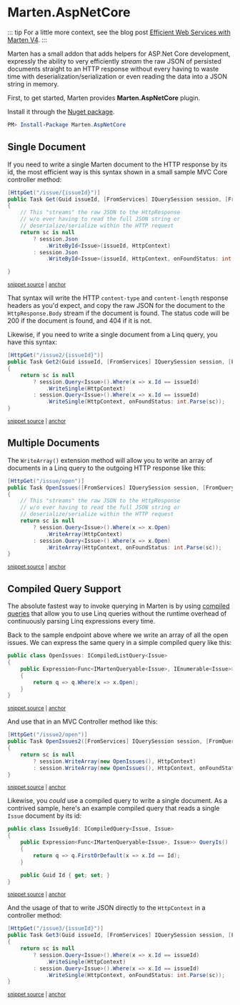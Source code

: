 # Marten.AspNetCore

::: tip
For a little more context, see the blog post [Efficient Web Services with Marten V4](https://jeremydmiller.com/2021/09/28/efficient-web-services-with-marten-v4/).
:::

Marten has a small addon that adds helpers for ASP.Net Core development, expressly
the ability to very efficiently _stream_ the raw JSON of persisted documents straight to an HTTP response
without every having to waste time with deserialization/serialization or even reading the data into a JSON
string in memory.

First, to get started, Marten provides **Marten.AspNetCore** plugin.

Install it through the [Nuget package](https://www.nuget.org/packages/Marten.AspNetCore/).

```powershell
PM> Install-Package Marten.AspNetCore
```

## Single Document

If you need to write a single Marten document to the HTTP response by its id, the most
efficient way is this syntax shown in a small sample MVC Core controller method:

<!-- snippet: sample_write_single_document_by_id_to_httpresponse -->
<a id='snippet-sample_write_single_document_by_id_to_httpresponse'></a>
```cs
[HttpGet("/issue/{issueId}")]
public Task Get(Guid issueId, [FromServices] IQuerySession session, [FromQuery] string? sc = null)
{
    // This "streams" the raw JSON to the HttpResponse
    // w/o ever having to read the full JSON string or
    // deserialize/serialize within the HTTP request
    return sc is null
        ? session.Json
            .WriteById<Issue>(issueId, HttpContext)
        : session.Json
            .WriteById<Issue>(issueId, HttpContext, onFoundStatus: int.Parse(sc));

}
```
<sup><a href='https://github.com/JasperFx/marten/blob/master/src/IssueService/Controllers/IssueController.cs#L37-L53' title='Snippet source file'>snippet source</a> | <a href='#snippet-sample_write_single_document_by_id_to_httpresponse' title='Start of snippet'>anchor</a></sup>
<!-- endSnippet -->

That syntax will write the HTTP `content-type` and `content-length` response headers
as you'd expect, and copy the raw JSON for the document to the `HttpResponse.Body` stream
if the document is found. The status code will be 200 if the document is found, and 404 if
it is not.

Likewise, if you need to write a single document from a Linq query, you have this syntax:

<!-- snippet: sample_use_linq_to_write_single_document_to_httpcontext -->
<a id='snippet-sample_use_linq_to_write_single_document_to_httpcontext'></a>
```cs
[HttpGet("/issue2/{issueId}")]
public Task Get2(Guid issueId, [FromServices] IQuerySession session, [FromQuery] string? sc = null)
{
    return sc is null
        ? session.Query<Issue>().Where(x => x.Id == issueId)
            .WriteSingle(HttpContext)
        : session.Query<Issue>().Where(x => x.Id == issueId)
            .WriteSingle(HttpContext, onFoundStatus: int.Parse(sc));
}
```
<sup><a href='https://github.com/JasperFx/marten/blob/master/src/IssueService/Controllers/IssueController.cs#L55-L67' title='Snippet source file'>snippet source</a> | <a href='#snippet-sample_use_linq_to_write_single_document_to_httpcontext' title='Start of snippet'>anchor</a></sup>
<!-- endSnippet -->

## Multiple Documents

The `WriteArray()` extension method will allow you to write an array of documents in
a Linq query to the outgoing HTTP response like this:

<!-- snippet: sample_writing_multiple_documents_to_httpcontext -->
<a id='snippet-sample_writing_multiple_documents_to_httpcontext'></a>
```cs
[HttpGet("/issue/open")]
public Task OpenIssues([FromServices] IQuerySession session, [FromQuery] string? sc = null)
{
    // This "streams" the raw JSON to the HttpResponse
    // w/o ever having to read the full JSON string or
    // deserialize/serialize within the HTTP request
    return sc is null
        ? session.Query<Issue>().Where(x => x.Open)
            .WriteArray(HttpContext)
        : session.Query<Issue>().Where(x => x.Open)
            .WriteArray(HttpContext, onFoundStatus: int.Parse(sc));
}
```
<sup><a href='https://github.com/JasperFx/marten/blob/master/src/IssueService/Controllers/IssueController.cs#L84-L99' title='Snippet source file'>snippet source</a> | <a href='#snippet-sample_writing_multiple_documents_to_httpcontext' title='Start of snippet'>anchor</a></sup>
<!-- endSnippet -->

## Compiled Query Support

The absolute fastest way to invoke querying in Marten is by using [compiled queries](/documents/querying/compiled-queries)
that allow you to use Linq queries without the runtime overhead of continuously parsing Linq expressions every time.

Back to the sample endpoint above where we write an array of all the open issues. We can express the same query in a simple compiled query like this:

<!-- snippet: sample_OpenIssues -->
<a id='snippet-sample_openissues'></a>
```cs
public class OpenIssues: ICompiledListQuery<Issue>
{
    public Expression<Func<IMartenQueryable<Issue>, IEnumerable<Issue>>> QueryIs()
    {
        return q => q.Where(x => x.Open);
    }
}
```
<sup><a href='https://github.com/JasperFx/marten/blob/master/src/IssueService/Controllers/IssueController.cs#L114-L124' title='Snippet source file'>snippet source</a> | <a href='#snippet-sample_openissues' title='Start of snippet'>anchor</a></sup>
<!-- endSnippet -->

And use that in an MVC Controller method like this:

<!-- snippet: sample_using_compiled_query_with_json_streaming -->
<a id='snippet-sample_using_compiled_query_with_json_streaming'></a>
```cs
[HttpGet("/issue2/open")]
public Task OpenIssues2([FromServices] IQuerySession session, [FromQuery] string? sc = null)
{
    return sc is null
        ? session.WriteArray(new OpenIssues(), HttpContext)
        : session.WriteArray(new OpenIssues(), HttpContext, onFoundStatus: int.Parse(sc));
}
```
<sup><a href='https://github.com/JasperFx/marten/blob/master/src/IssueService/Controllers/IssueController.cs#L101-L111' title='Snippet source file'>snippet source</a> | <a href='#snippet-sample_using_compiled_query_with_json_streaming' title='Start of snippet'>anchor</a></sup>
<!-- endSnippet -->

Likewise, you _could_ use a compiled query to write a single document. As a contrived
sample, here's an example compiled query that reads a single `Issue` document by its
id:

<!-- snippet: sample_IssueById -->
<a id='snippet-sample_issuebyid'></a>
```cs
public class IssueById: ICompiledQuery<Issue, Issue>
{
    public Expression<Func<IMartenQueryable<Issue>, Issue>> QueryIs()
    {
        return q => q.FirstOrDefault(x => x.Id == Id);
    }

    public Guid Id { get; set; }
}
```
<sup><a href='https://github.com/JasperFx/marten/blob/master/src/IssueService/Controllers/IssueController.cs#L126-L138' title='Snippet source file'>snippet source</a> | <a href='#snippet-sample_issuebyid' title='Start of snippet'>anchor</a></sup>
<!-- endSnippet -->

And the usage of that to write JSON directly to the `HttpContext` in a controller method:

<!-- snippet: sample_write_single_document_to_httpcontext_with_compiled_query -->
<a id='snippet-sample_write_single_document_to_httpcontext_with_compiled_query'></a>
```cs
[HttpGet("/issue3/{issueId}")]
public Task Get3(Guid issueId, [FromServices] IQuerySession session, [FromQuery] string? sc = null)
{
    return sc is null
        ? session.Query<Issue>().Where(x => x.Id == issueId)
            .WriteSingle(HttpContext)
        : session.Query<Issue>().Where(x => x.Id == issueId)
            .WriteSingle(HttpContext, onFoundStatus: int.Parse(sc));
}
```
<sup><a href='https://github.com/JasperFx/marten/blob/master/src/IssueService/Controllers/IssueController.cs#L69-L81' title='Snippet source file'>snippet source</a> | <a href='#snippet-sample_write_single_document_to_httpcontext_with_compiled_query' title='Start of snippet'>anchor</a></sup>
<!-- endSnippet -->
